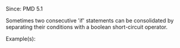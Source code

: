 Since: PMD 5.1

Sometimes two consecutive 'if' statements can be consolidated by separating their conditions with a boolean short-circuit operator.

Example(s):
```

```

